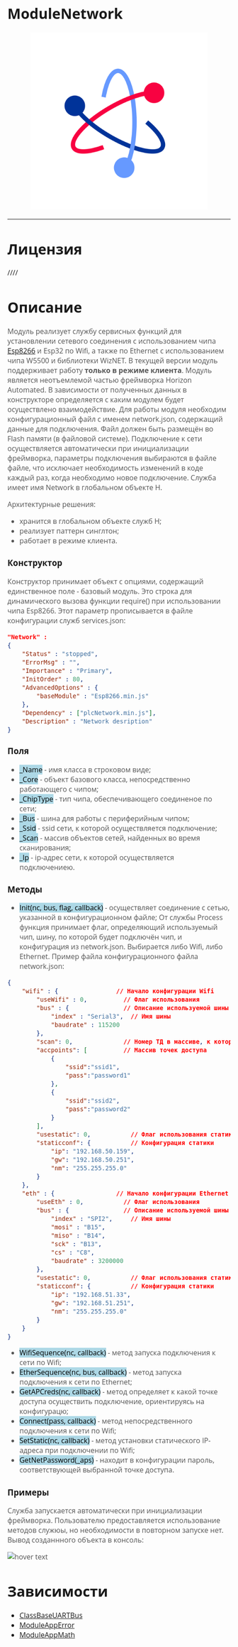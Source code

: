 <div style = "font-family: 'Open Sans', sans-serif; font-size: 16px">

# ModuleNetwork
<p align="center">
  <img src="logo.png" width="400" title="hover text">
</p>

-----------------

# Лицензия
////

# Описание
<div style = "color: #555">

Модуль реализует службу сервисных функций для установлении сетевого соединения с использованием чипа [Esp8266](https://github.com/Konkery/ModuleWiFiEsp8266/blob/main/res/0a-esp8266ex_datasheet_en.pdf) и Esp32 по Wifi, а также по Ethernet с использованием чипа W5500 и библиотеки WizNET. В текущей версии модуль поддерживает работу **только в режиме клиента**.  Модуль является неотъемлемой частью фреймворка Horizon Automated. В зависимости от полученных данных в конструкторе определяется с каким модулем будет осуществлено взаимодействие.  Для работы модуля необходим конфигурационный файл с именем network.json, содержащий данные для подключения. Файл должен быть размещён во Flash памяти (в файловой системе). Подключение к сети осуществляется автоматически при инициализации фреймворка, параметры подключения выбираются в файле файле, что исключает необходимость изменений в коде каждый раз, когда необходимо новое подключение. Служба имеет имя Network в глобальном объекте H. 

Архитектурные решения:
- хранится в глобальном объекте служб H;
- реализует паттерн синглтон;
- работает в режиме клиента.
</div>

### Конструктор
<div style = "color: #555">

Конструктор принимает объект с опциями, содержащий единственное поле - базовый модуль. Это строка для динамического вызова функции require() при использовании чипа Esp8266.
Этот параметр прописывается в файле конфигурации служб services.json:
```json
"Network" : 
{
    "Status" : "stopped",
    "ErrorMsg" : "",
    "Importance" : "Primary",
    "InitOrder" : 80,
    "AdvancedOptions" : {
        "baseModule" : "Esp8266.min.js"
    },
    "Dependency" : ["plcNetwork.min.js"],
    "Description" : "Network desription"
}
```
</div>

### Поля
<div style = "color: #555">

- <mark style="background-color: lightblue">_Name</mark> - имя класса в строковом виде;
- <mark style="background-color: lightblue">_Core</mark> - объект базового класса, непосредственно работающего с чипом;
- <mark style="background-color: lightblue">_ChipType</mark> - тип чипа, обеспечивающего соединеное по сети;
- <mark style="background-color: lightblue">_Bus</mark> - шина для работы с периферийным чипом;
- <mark style="background-color: lightblue">_Ssid</mark> - ssid сети, к которой осуществляется подключение;
- <mark style="background-color: lightblue">_Scan</mark> - массив объектов сетей, найденных во время сканирования;
- <mark style="background-color: lightblue">_Ip</mark> - ip-адрес сети, к которой осуществляется подключениею.
</div>

### Методы
<div style = "color: #555">

- <mark style="background-color: lightblue">Init(nc, bus, flag, callback)</mark> - осуществляет соединение с сетью, указанной в конфигурационном файле;
От службы Process функция принимает флаг, определяющий используемый чип, шину, по которой будет подключён чип, и конфигурация из network.json. Выбирается либо
Wifi, либо Ethernet.
Пример файла конфигурационного файла network.json:
```json
{
	"wifi" : {                // Начало конфигурации Wifi
		"useWifi" : 0,          // Флаг использования
		"bus" : {               // Описание используемой шины
			"index" : "Serial3",  // Имя шины
			"baudrate" : 115200
		},
		"scan": 0,              // Номер ТД в массиве, к которой осуществляется подключение (при значении -1 происходит скан и подключение по первому совпадению)
		"accpoints": [          // Массив точек доступа
			{
				"ssid":"ssid1",
				"pass":"password1"
			},
			{
				"ssid":"ssid2",
				"pass":"password2"
			}
		],
		"usestatic": 0,           // Флаг использования статики
		"staticconf": {           // Конфигурация статики
			"ip": "192.168.50.159",
			"gw": "192.168.50.251",
			"nm": "255.255.255.0"
		}
	},
	"eth" : {                 // Начало конфигурации Ethernet
		"useEth" : 0,           // Флаг использования
		"bus" : {               // Описание используемой шины
			"index" : "SPI2",     // Имя шины
			"mosi" : "B15",
			"miso" : "B14",
			"sck" : "B13",
			"cs" : "C8",
			"baudrate" : 3200000
		},
		"usestatic": 0,           // Флаг использования статики
		"staticconf": {           // Конфигурация статики
			"ip": "192.168.51.33",
			"gw": "192.168.51.251",
			"nm": "255.255.255.0"
		}
	}
}
```
- <mark style="background-color: lightblue">WifiSequence(nc, callback)</mark> - метод запуска подключения к сети по Wifi;
- <mark style="background-color: lightblue">EtherSequence(nc, bus, callback)</mark> - метод запуска подключения к сети по Ethernet;
- <mark style="background-color: lightblue">GetAPCreds(nc, callback)</mark> - метод определяет к какой точке доступа осуществить подключение, ориентируясь на конфигурацю;
- <mark style="background-color: lightblue">Connect(pass, callback)</mark> - метод непосредственного подключения к сети по Wifi;
- <mark style="background-color: lightblue">SetStatic(nc, callback)</mark> - метод установки статического IP-адреса при подключении по Wifi;
- <mark style="background-color: lightblue">GetNetPassword(_aps)</mark> - находит в конфигурации пароль, соответствующей выбранной точке доступа.
</div>

### Примеры
<div style = "color: #555; font-size: 16px">

Служба запускается автоматически при инициализации фреймворка. Пользователю предоставляется использование методов служюы, но необходимости в повторном запуске нет.
Вывод созданнного объекта в консоль:
<p align="left">
  <img src="./res/output.png" title="hover text">
</p>
</div>

# Зависимости
- [ClassBaseUARTBus](https://github.com/Konkery/ModuleBaseUARTbus/blob/main/README.md)
- [ModuleAppError](https://github.com/Konkery/ModuleAppError/blob/main/README.md)
- [ModuleAppMath](https://github.com/Konkery/ModuleAppMath/blob/main/README.md)
</div>
